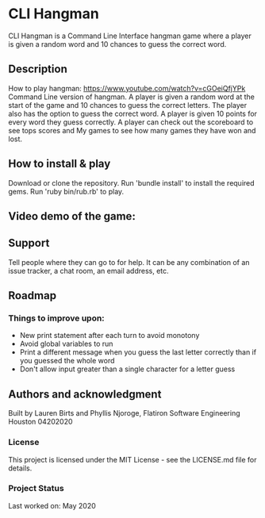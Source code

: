 # CLI Hangman

CLI Hangman is a Command Line Interface hangman game where a player is given a random word and 10 chances to guess the correct word. 

## Description

How to play hangman: https://www.youtube.com/watch?v=cGOeiQfjYPk
Command Line version of hangman. A player is given a random word at the start of the game and 10 chances to guess the correct letters. The player also has the option to guess the correct word. A player is given 10 points for every word they guess correctly. A player can check out the scoreboard to see tops scores and My games to see how many games they have won and lost.

## How to install & play

Download or clone the repository. Run 'bundle install' to install the required gems. Run 'ruby bin/rub.rb' to play.

## Video demo of the game: 

## Support

Tell people where they can go to for help. It can be any combination of an issue tracker, a chat room, an email address, etc.

## Roadmap

### Things to improve upon:
 - New print statement after each turn to avoid monotony
 - Avoid global variables to run
 - Print a different message when you guess the last letter correctly than if you guessed the whole word
 - Don't allow input greater than a single character for a letter guess

## Authors and acknowledgment
Built by Lauren Birts and Phyllis Njoroge, Flatiron Software Engineering Houston 04202020

### License
This project is licensed under the MIT License - see the LICENSE.md file for details.

### Project Status
 Last worked on: May 2020
